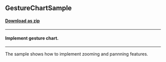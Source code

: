 ## GestureChartSample
#### [Download as zip](https://grapecity.github.io/DownGit/#/home?url=https://github.com/GrapeCity/ComponentOne-WPF-Samples/tree/master/NET_4.5.2/C1.WPF.FlexChart/CS/GestureChartSample)
____
#### Implement gesture chart.
____
The sample shows how to implement zooming and pannning features.
